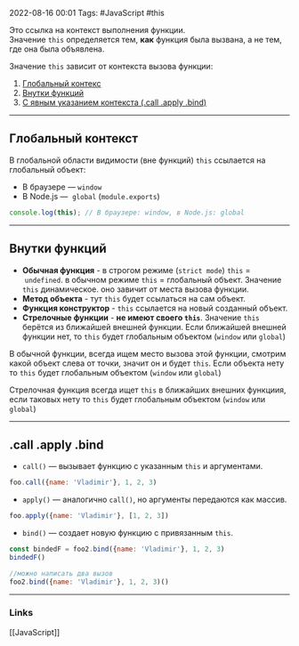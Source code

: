 2022-08-16 00:01
Tags: #JavaScript #this

Это ссылка на контекст выполнения функции.
Значение `this` определяется тем, **как** функция была вызвана, а не тем, где она была объявлена.

Значение `this` зависит от контекста вызова функции:

1) [Глобальный контекс](#Глобальный%20контекст)
2) [Внутки функций](#Внутки%20функций)
3) [С явным указанием контекста (.call .apply .bind)](#.call%20.apply%20.bind)
---
## Глобальный контекст

В глобальной области видимости (вне функций) `this` ссылается на глобальный объект:

- В браузере — `window`
- В Node.js —  `global` (`module.exports`)

```js
console.log(this); // В браузере: window, в Node.js: global
```


---
## Внутки функций

- **Обычная функция** - в строгом режиме (`strict mode`) `this` =  `undefined`. в обычном режиме `this` = глобальный объект. Значение `this` динамическое. оно завичит от места вызова функции.
- **Метод объекта** - тут `this` будет ссылаться на сам объект.
- **Функция конструктор** - `this` ссылается на новый созданный объект.
- **Стрелочные функции** - **не имеют своего `this`**. Значение `this` берётся из ближайшей внешней функции. Если ближайшей внешней функции нет, то `this` будет глобальным объектом (`window` или `global`)

 В обычной функции, всегда ищем место вызова этой функции, смотрим какой объект слева от точки, значит он и будет `this`.
 Если объекта нету то `this` будет глобальным объектом (`window` или `global`)

Стрелочная функция всегда ищет `this` в ближайших внешних функциия, если таковых нету то `this` будет глобальным объектом (`window` или `global`)

---
## .call .apply .bind

- `call()` — вызывает функцию с указанным `this` и аргументами.
```js
foo.call({name: 'Vladimir'}, 1, 2, 3)
```

- `apply()` — аналогично `call()`, но аргументы передаются как массив.
```js
foo.apply({name: 'Vladimir'}, [1, 2, 3])
```

- `bind()` — создает новую функцию с привязанным `this`.
```js
const bindedF = foo2.bind({name: 'Vladimir'}, 1, 2, 3)  
bindedF()

//можно написать два вызов  
foo2.bind({name: 'Vladimir'}, 1, 2, 3)()
```

---
### Links
[[JavaScript]]